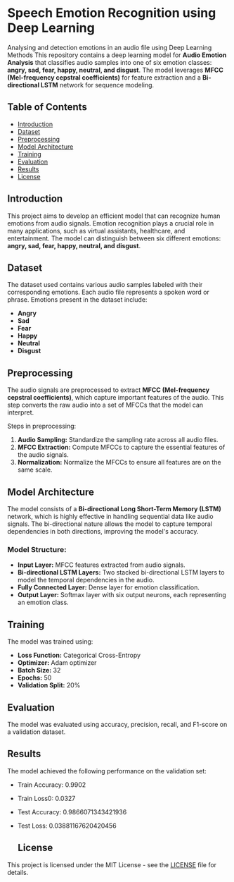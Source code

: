 # Speech Emotion Recognition using Deep Learning
Analysing and detection emotions in an audio file using Deep Learning Methods 
This repository contains a deep learning model for **Audio Emotion Analysis** that classifies audio samples into one of six emotion classes: **angry, sad, fear, happy, neutral, and disgust**. The model leverages **MFCC (Mel-frequency cepstral coefficients)** for feature extraction and a **Bi-directional LSTM** network for sequence modeling.

## Table of Contents
- [Introduction](#introduction)
- [Dataset](#dataset)
- [Preprocessing](#preprocessing)
- [Model Architecture](#model-architecture)
- [Training](#training)
- [Evaluation](#evaluation)
- [Results](#results)
- [License](#license)

## Introduction
This project aims to develop an efficient model that can recognize human emotions from audio signals. Emotion recognition plays a crucial role in many applications, such as virtual assistants, healthcare, and entertainment. The model can distinguish between six different emotions: **angry, sad, fear, happy, neutral, and disgust**.

## Dataset
The dataset used contains various audio samples labeled with their corresponding emotions. Each audio file represents a spoken word or phrase. Emotions present in the dataset include:
- **Angry**
- **Sad**
- **Fear**
- **Happy**
- **Neutral**
- **Disgust**

## Preprocessing
The audio signals are preprocessed to extract **MFCC (Mel-frequency cepstral coefficients)**, which capture important features of the audio. This step converts the raw audio into a set of MFCCs that the model can interpret.

Steps in preprocessing:
1. **Audio Sampling:** Standardize the sampling rate across all audio files.
2. **MFCC Extraction:** Compute MFCCs to capture the essential features of the audio signals.
3. **Normalization:** Normalize the MFCCs to ensure all features are on the same scale.

## Model Architecture
The model consists of a **Bi-directional Long Short-Term Memory (LSTM)** network, which is highly effective in handling sequential data like audio signals. The bi-directional nature allows the model to capture temporal dependencies in both directions, improving the model's accuracy.

### Model Structure:
- **Input Layer:** MFCC features extracted from audio signals.
- **Bi-directional LSTM Layers:** Two stacked bi-directional LSTM layers to model the temporal dependencies in the audio.
- **Fully Connected Layer:** Dense layer for emotion classification.
- **Output Layer:** Softmax layer with six output neurons, each representing an emotion class.

## Training
The model was trained using:
- **Loss Function:** Categorical Cross-Entropy
- **Optimizer:** Adam optimizer
- **Batch Size:** 32
- **Epochs:** 50
- **Validation Split:** 20%

## Evaluation
The model was evaluated using accuracy, precision, recall, and F1-score on a validation dataset.

## Results
The model achieved the following performance on the validation set:
- Train Accuracy: 0.9902 
- Train Loss0: 0.0327
- Test Accuracy: 0.9866071343421936
- Test Loss: 0.03881167620420456

  ## License

This project is licensed under the MIT License - see the [LICENSE](LICENSE) file for details.
```

